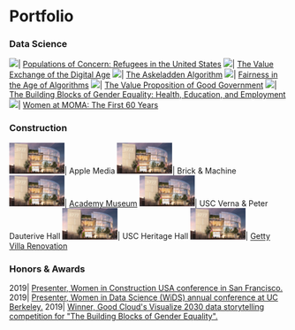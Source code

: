 # Portfolio


### Data Science 

<img src="images/dummy_thumbnail.jpg?raw=true" width = "100"/>| [Populations of Concern: Refugees in the United States](https://www.behance.net/gallery/87351527/Populations-of-Concern-Refugees-in-the-United-States?tracking_source=project_owner_other_projects)
<img src="images/dummy_thumbnail.jpg?raw=true" width = "100"/>| [The Value Exchange of the Digital Age](https://medium.com/berkeleyischool/the-value-exchange-of-the-digital-age-9d44ddd2d0c0)
<img src="images/dummy_thumbnail.jpg?raw=true" width = "100"/>| [The Askeladden Algorithm](https://github.com/annacjacobson/207_FinalProject_Askeladden)
<img src="images/dummy_thumbnail.jpg?raw=true" width = "100"/>| [Fairness in the Age of Algorithms](https://medium.com/berkeleyischool/fairness-in-the-age-of-algorithms-feb11c56a709)
<img src="images/dummy_thumbnail.jpg?raw=true" width = "100"/>| [The Value Proposition of Good Government](https://www.behance.net/gallery/76704737/WDVP-2019-The-Value-Proposition-of-Good-Government)
<img src="images/dummy_thumbnail.jpg?raw=true" width = "100"/>| [The Building Blocks of Gender Equality: Health, Education, and Employment](https://datastudio.google.com/u/0/reporting/1tlqT8tm00MX9md_f4DitMSVqWbk-6oK0)
<img src="images/dummy_thumbnail.jpg?raw=true" width = "100"/>| [Women at MOMA: The First 60 Years](https://medium.com/berkeleyischool/women-at-moma-the-first-60-years-383d6b98f4f)


### Construction

<img src="images/apple_media.jpg?raw=true" width = "100"/>| Apple Media
<img src="images/apple_media.jpg?raw=true" width = "100"/>| Brick & Machine
<img src="images/apple_media.jpg?raw=true" width = "100"/>| [Academy Museum](https://www.academymuseum.org/)
<img src="images/apple_media.jpg?raw=true" width = "100"/>| USC Verna & Peter Dauterive Hall
<img src="images/apple_media.jpg?raw=true" width = "100"/>| USC Heritage Hall
<img src="images/apple_media.jpg?raw=true" width = "100"/>| [Getty Villa Renovation](https://annacjacobson.github.io/thegettyvilla)


### Honors & Awards

2019| [Presenter, Women in Construction USA conference in San Francisco.](https://medium.com/berkeleyischool/crafting-a-sustainable-career-8ba3d8cdbcd6)
2019| [Presenter, Women in Data Science (WiDS) annual conference at UC Berkeley.](https://www.ischool.berkeley.edu/events/2019/wids-berkeley)
2019| [Winner, Good Cloud's Visualize 2030 data storytelling competition for "The Building Blocks of Gender Equality".](https://cloud.google.com/visualize-2030/#meet-the-winners)
